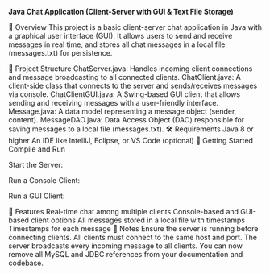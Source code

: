 **Java Chat Application (Client-Server with GUI & Text File Storage)**

📌 Overview
This project is a basic client-server chat application in Java with a graphical user interface (GUI). It allows users to send and receive messages in real time, and stores all chat messages in a local file (messages.txt) for persistence.

🧱 Project Structure
ChatServer.java: Handles incoming client connections and message broadcasting to all connected clients.
ChatClient.java: A client-side class that connects to the server and sends/receives messages via console.
ChatClientGUI.java: A Swing-based GUI client that allows sending and receiving messages with a user-friendly interface.
Message.java: A data model representing a message object (sender, content).
MessageDAO.java: Data Access Object (DAO) responsible for saving messages to a local file (messages.txt).
🛠️ Requirements
Java 8 or higher
An IDE like IntelliJ, Eclipse, or VS Code (optional)
🚀 Getting Started
Compile and Run

Start the Server:

Run a Console Client:

Run a GUI Client:

🧪 Features
Real-time chat among multiple clients
Console-based and GUI-based client options
All messages stored in a local file with timestamps
Timestamps for each message
📎 Notes
Ensure the server is running before connecting clients.
All clients must connect to the same host and port.
The server broadcasts every incoming message to all clients.
You can now remove all MySQL and JDBC references from your documentation and codebase.
